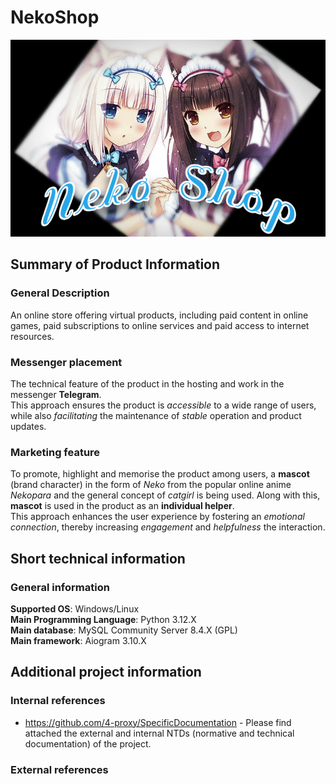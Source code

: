 # NekoShop

![SocialPreview](/NekoShop_preview.jpg)

## Summary of Product Information

### General Description

An online store offering virtual products, including paid content in online games, paid subscriptions to online services and paid access to internet resources.

### Messenger placement

The technical feature of the product in the hosting and work in the messenger **Telegram**.  
This approach ensures the product is *accessible* to a wide range of users, while also *facilitating* the maintenance of *stable* operation and product updates.

### Marketing feature

To promote, highlight and memorise the product among users, a **mascot** (brand character) in the form of *Neko* from the popular online anime *Nekopara* and the general concept of *catgirl* is being used.
Along with this, **mascot** is used in the product as an **individual helper**.  
This approach enhances the user experience by fostering an *emotional connection*, thereby increasing *engagement* and *helpfulness* the interaction.

## Short technical information

### General information

**Supported OS**: Windows/Linux  
**Main Programming Language**: Python 3.12.X  
**Main database**: MySQL Community Server 8.4.X (GPL)  
**Main framework**: Aiogram 3.10.X  

## Additional project information

### Internal references

- <https://github.com/4-proxy/SpecificDocumentation> - Please find attached the external and internal NTDs (normative and technical documentation) of the project.

### External references
